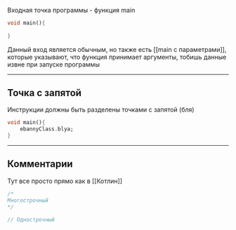 Входная точка программы  - функция main
```dart
void main(){
	
}
```

Данный вход является обычным, но также есть [[main с параметрами]], которые указывают, что функция принимает аргументы, тобишь данные извне при запуске программы

---
## Точка с запятой

Инструкции должны быть разделены точками с запятой (бля)
```dart
void main(){
	ebannyClass.blya;
}
```

---
## Комментарии
Тут все просто прямо как в [[Котлин]]

```dart
/*
Многострочный
*/

// Однострочный
```

